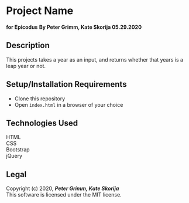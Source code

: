# Project Name
**for Epicodus**
**By Peter Grimm, Kate Skorija 05.29.2020**

## Description

This projects takes a year as an input, and returns whether that years is a leap year or not. 

## Setup/Installation Requirements

* Clone this repository 
* Open `index.html` in a browser of your choice

## Technologies Used

HTML  
CSS  
Bootstrap  
jQuery

## Legal

Copyright (c) 2020, **_Peter Grimm, Kate Skorija_**  
This software is licensed under the MIT license.
